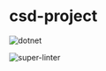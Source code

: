 # csd-project

![dotnet](https://github.com/LeoOrtin15/csd-project/actions/workflows/dotnet.yml/badge.svg)

![super-linter](https://github.com/LeoOrtin15/csd-project/actions/workflows/super-linter.yml/badge.svg)
